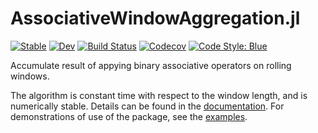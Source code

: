 # AssociativeWindowAggregation.jl
[![Stable](https://img.shields.io/badge/docs-stable-blue.svg)](https://tpgillam.github.io/AssociativeWindowAggregation.jl/stable)
[![Dev](https://img.shields.io/badge/docs-dev-blue.svg)](https://tpgillam.github.io/AssociativeWindowAggregation.jl/dev)
[![Build Status](https://github.com/tpgillam/AssociativeWindowAggregation.jl/workflows/CI/badge.svg)](https://github.com/tpgillam/AssociativeWindowAggregation.jl/actions)
[![Codecov](https://codecov.io/gh/tpgillam/AssociativeWindowAggregation.jl/branch/main/graph/badge.svg)](https://codecov.io/gh/tpgillam/AssociativeWindowAggregation.jl)
[![Code Style: Blue](https://img.shields.io/badge/code%20style-blue-4495d1.svg)](https://github.com/invenia/BlueStyle)

Accumulate result of appying binary associative operators on rolling windows.

The algorithm is constant time with respect to the window length, and is numerically stable. 
Details can be found in the [documentation](https://tpgillam.github.io/AssociativeWindowAggregation.jl/dev). 
For demonstrations of use of the package, see the [examples](https://tpgillam.github.io/AssociativeWindowAggregation.jl/dev/examples).
